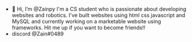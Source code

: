 - 👋 Hi, I’m @Zainpy
I'm a CS student who is passionate about developing websites and robotics. I've built websites using html css javascript and MySQL and currently working on a marketable website using frameworks.
Hit me up if you want to become friends!!
- discord @Zain#0489

<!---
Zainpy/Zainpy is a ✨ special ✨ repository because its `README.md` (this file) appears on your GitHub profile.
You can click the Preview link to take a look at your changes.
--->

